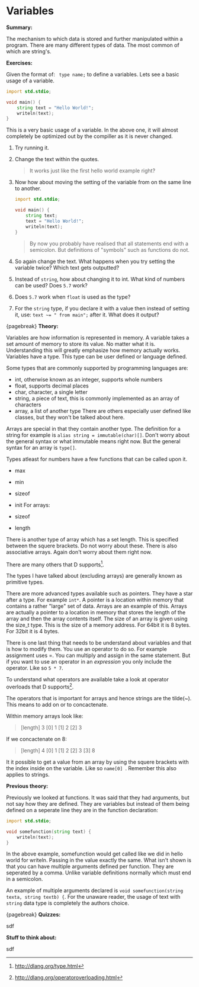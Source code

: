 # Variables
**Summary:**

The mechanism to which data is stored and further manipulated within a program. There are many different types of data. The most common of which are string's.

**Exercises:**

Given the format of: `` type name;`` to define a variables. Lets see a basic usage of a variable.

```D
import std.stdio;

void main() {
	string text = "Hello World!";
	writeln(text);
}
```
This is a very basic usage of a variable. In the above one, it will almost completely be optimized out by the compiller as it is never changed.

1. Try running it.
2. Change the text within the quotes.

    > It works just like the first hello world example right?

3. Now how about moving the setting of the variable from on the same line to another.

    ```D
    import std.stdio;

    void main() {
        string text;
        text = "Hello World!";
        writeln(text);
    }
    ```
    > By now you probably have realised that all statements end with a semicolon. But definitions of "symbols" such as functions do not.

4. So again change the text. What happens when you try setting the variable twice? Which text gets outputted?
5. Instead of ``string``, how about changing it to int. What kind of numbers can be used? Does ``5.7`` work?
6. Does ``5.7`` work when ``float`` is used as the type?
7. For the ``string`` type, if you declare it with a value then instead of setting it, use: ``text ~= " from main";`` after it. What does it output?

{pagebreak}
**Theory:**

Variables are how information is represented in memory. A variable takes a set amount of memory to store its value. No matter what it is. Understanding this will greatly emphasize how memory actually works.
Variables have a type. This type can be user defined or language defined.

Some types that are commonly supported by programming languages are:

* int, otherwise known as an integer, supports whole numbers
* float, supports decimal places
* char, character, a single letter
* string, a piece of text, this is commonly implemented as an array of characters
* array, a list of another type
There are others especially user defined like classes, but they won't be talked about here.

Arrays are special in that they contain another type. The definition for a string for example is ``alias string = immutable(char)[]``. Don't worry about the general syntax or what immutable means right now. But the general syntax for an array is ``type[]``.

Types atleast for numbers have a few functions that can be called upon it.

* max
* min
* sizeof
* init
For arrays:

* sizeof
* length

There is another type of array which has a set length. This is specified between the squere brackets. Do not worry about these. There is also associative arrays. Again don't worry about them right now.

There are many others that D supports[^DSupportTypes].

The types I have talked about (excluding arrays) are generally known as primitive types.

There are more advanced types available such as pointers. They have a star after a type. For example ``int*``.
A pointer is a location within memory that contains a rather "large" set of data. Arrays are an example of this. Arrays are actually a pointer to a location in memory that stores the length of the array and then the array contents itself. The size of an array is given using the size_t type. This is the size of a memory address. For 64bit it is 8 bytes. For 32bit it is 4 bytes.

There is one last thing that needs to be understand about variables and that is how to modify them. You use an operator to do so. For example assignment uses =. You can multiply and assign in the same statement. But if you want to use an operator in an *expression* you only include the operator. Like so ``5 * 7``. 

To understand what operators are available take a look at operator overloads that D supports[^DOperatorOverloads].

The operators that is important for arrays and hence strings are the tilde(~). This means to add on or to concactenate.

Within memory arrays look like:
> [length] 3
> [0] 1
> [1] 2
> [2] 3

If we concactenate on 8:
> [length] 4
> [0] 1
> [1] 2
> [2] 3
> [3] 8

It it possible to get a value from an array by using the squere brackets with the index inside on the variable. Like so ``name[0] ``. Remember this also applies to strings.

**Previous theory:**

Previously we looked at functions. It was said that they had arguments, but not say how they are defined. They are variables but instead of them being defined on a seperate line they are in the function declaration:

```D
import std.stdio;

void somefunction(string text) {
    writeln(text);
}
```
In the above example, somefunction would get called like we did in hello world for writeln. Passing in the value exactly the same. What isn't shown is that you can have multiple arguments defined per function. They are seperated by a comma. Unlike variable definitions normally which must end in a semicolon.

An example of multiple arguments declared is ``void somefunction(string texta, string textb) {``. For the unaware reader, the usage of text with ``string`` data type is completely the authors choice.

{pagebreak}
**Quizzes:**

sdf

**Stuff to think about:**

sdf

[^DSupportTypes]: http://dlang.org/type.html
[^DOperatorOverloads]: http://dlang.org/operatoroverloading.html
